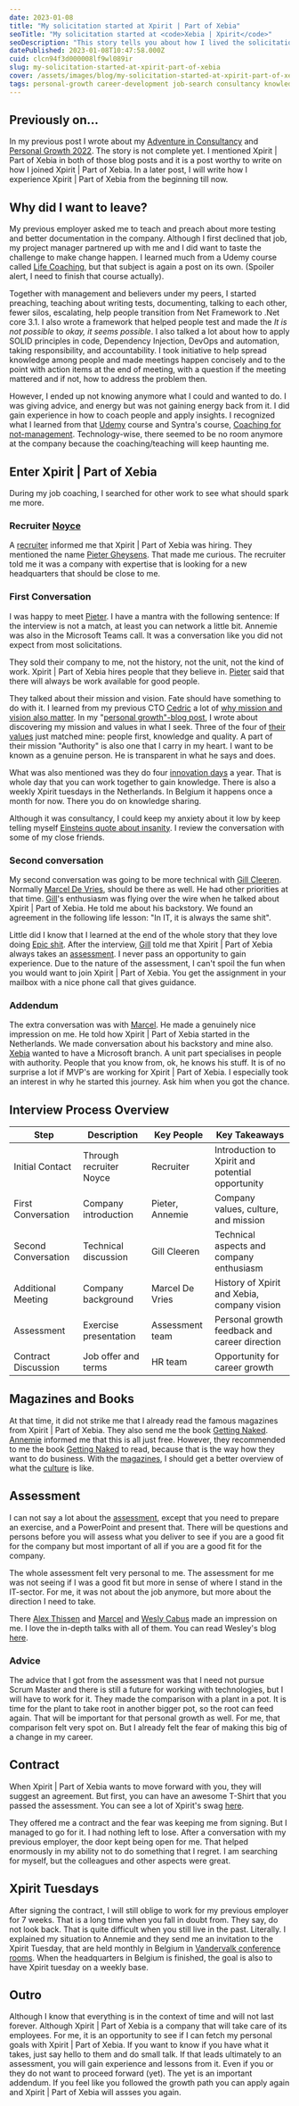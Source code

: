 ```yaml
---
date: 2023-01-08
title: "My solicitation started at Xpirit | Part of Xebia"
seoTitle: "My solicitation started at <code>Xebia | Xpirit</code>"
seoDescription: "This story tells you about how I lived the solicitation process with Xpirit | Xebia."
datePublished: 2023-01-08T10:47:58.000Z
cuid: clcn94f3d000008lf9wl089ir
slug: my-solicitation-started-at-xpirit-part-of-xebia
cover: /assets/images/blog/my-solicitation-started-at-xpirit-part-of-xebia/2023-01-08-my-solicitation-started-at-xpirit-part-of-xebia.cover.jpeg
tags: personal-growth career-development job-search consultancy knowledge-sharing interview-process
---
```


## Previously on...

In my previous post I wrote about my [Adventure in Consultancy](https://kriebbels.hashnode.dev/devretro2022-my-adventure-in-consultancy) and [Personal Growth 2022](https://kriebbels.hashnode.dev/devretro2022-my-personal-growth-over-2022). The story is not complete yet. I mentioned Xpirit | Part of Xebia in both of those blog posts and it is a post worthy to write on how I joined Xpirit | Part of Xebia. In a later post, I will write how I experience Xpirit | Part of Xebia from the beginning till now.

## Why did I want to leave?

My previous employer asked me to teach and preach about more testing and better documentation in the company. Although I first declined that job, my project manager partnered up with me and I did want to taste the challenge to make change happen. I learned much from a Udemy course called [Life Coaching](https://www.udemy.com/course/life-coaching-online-certification-course-life-coach-training/), but that subject is again a post on its own. (Spoiler alert, I need to finish that course actually).

Together with management and believers under my peers, I started preaching, teaching about writing tests, documenting, talking to each other, fewer silos, escalating, help people transition from Net Framework to .Net core 3.1. I also wrote a framework that helped people test and made the *It is not possible* to *okay, it seems possible*. I also talked a lot about how to apply SOLID principles in code, Dependency Injection, DevOps and automation, taking responsibility, and accountability. I took initiative to help spread knowledge among people and made meetings happen concisely and to the point with action items at the end of meeting, with a question if the meeting mattered and if not, how to address the problem then.

However, I ended up not knowing anymore what I could and wanted to do. I was giving advice, and energy but was not gaining energy back from it. I did gain experience in how to coach people and apply insights. I recognized what I learned from that [Udemy](https://www.udemy.com/course/life-coaching-online-certification-course-life-coach-training/) course and Syntra's course, [Coaching for not-management](https://www.syntra-ab.be/opleidingen/coaching-voor-niet-leidinggevenden). Technology-wise, there seemed to be no room anymore at the company because the coaching/teaching will keep haunting me.

## Enter Xpirit | Part of Xebia

During my job coaching, I searched for other work to see what should spark me more.

### Recruiter [Noyce](https://noyce.be/en)

A [recruiter](https://noyce.be/en) informed me that Xpirit | Part of Xebia was hiring. They mentioned the name [Pieter Gheysens](https://xpirit.com/team/pieter-gheysens/). That made me curious. The recruiter told me it was a company with expertise that is looking for a new headquarters that should be close to me.

### First Conversation

I was happy to meet [Pieter](https://xpirit.com/team/pieter-gheysens/). I have a mantra with the following sentence: If the interview is not a match, at least you can network a little bit. Annemie was also in the Microsoft Teams call. It was a conversation like you did not expect from most solicitations.

They sold their company to me, not the history, not the unit, not the kind of work. Xpirit | Part of Xebia hires people that they believe in. [Pieter](https://xpirit.com/team/pieter-gheysens/) said that there will always be work available for good people.

They talked about their mission and vision. Fate should have something to do with it. I learned from my previous CTO [Cedric](https://www.linkedin.com/in/cedricvanholsbeke/?originalSubdomain=be) a lot of [why mission and vision also matter](https://open.lib.umn.edu/principlesmanagement/chapter/4-3-the-roles-of-mission-vision-and-values/). In my "[personal growth"-blog post](https://kriebbels.hashnode.dev/devretro2022-my-personal-growth-over-2022), I wrote about discovering my mission and values in what I seek. Three of the four of [their values](https://xpirit.com/company/about/) just matched mine: people first, knowledge and quality. A part of their mission "Authority" is also one that I carry in my heart. I want to be known as a genuine person. He is transparent in what he says and does.

What was also mentioned was they do four [innovation days](https://xpirit.com/xpirit-innovation-day-in-antwerp-march-2022/) a year. That is whole day that you can work together to gain knowledge. There is also a weekly Xpirit tuesdays in the Netherlands. In Belgium it happens once a month for now. There you do on knowledge sharing.

Although it was consultancy, I could keep my anxiety about it low by keep telling myself [Einsteins quote about insanity](https://www.scientificamerican.com/article/einstein-s-parable-of-quantum-insanity/). I review the conversation with some of my close friends.

### Second conversation

My second conversation was going to be more technical with [Gill Cleeren](https://xpirit.com/team/gill-cleeren/). Normally [Marcel De Vries](https://xpirit.com/team/marcel-de-vries/), should be there as well. He had other priorities at that time. [Gill](https://xpirit.com/team/gill-cleeren/)'s enthusiasm was flying over the wire when he talked about Xpirit | Part of Xebia. He told me about his backstory. We found an agreement in the following life lesson: "In IT, it is always the same shit".

Little did I know that I learned at the end of the whole story that they love doing [Epic shit](https://twitter.com/renevo/status/918856665256157184). After the interview, [Gill](https://xpirit.com/team/gill-cleeren/) told me that Xpirit | Part of Xebia always takes an [assessment](https://xpirit.com/a-place-to-learn-a-place-to-grow/). I never pass an opportunity to gain experience. Due to the nature of the assessment, I can't spoil the fun when you would want to join Xpirit | Part of Xebia. You get the assignment in your mailbox with a nice phone call that gives guidance.

### Addendum

The extra conversation was with [Marcel](https://xpirit.com/team/marcel-de-vries/). He made a genuinely nice impression on me. He told how Xpirit | Part of Xebia started in the Netherlands. We made conversation about his backstory and mine also. [Xebia](https://xebia.com/) wanted to have a Microsoft branch. A unit part specialises in people with authority. People that you know from, ok, he knows his stuff. It is of no surprise a lot if MVP's are working for Xpirit | Part of Xebia. I especially took an interest in why he started this journey. Ask him when you got the chance.

## Interview Process Overview

| Step | Description | Key People | Key Takeaways |
|------|-------------|------------|--------------|
| Initial Contact | Through recruiter Noyce | Recruiter | Introduction to Xpirit and potential opportunity |
| First Conversation | Company introduction | Pieter, Annemie | Company values, culture, and mission |
| Second Conversation | Technical discussion | Gill Cleeren | Technical aspects and company enthusiasm |
| Additional Meeting | Company background | Marcel De Vries | History of Xpirit and Xebia, company vision |
| Assessment | Exercise presentation | Assessment team | Personal growth feedback and career direction |
| Contract Discussion | Job offer and terms | HR team | Opportunity for career growth |

## Magazines and Books

At that time, it did not strike me that I already read the famous magazines from Xpirit | Part of Xebia. They also send me the book [Getting Naked](https://www.amazon.com/Getting-Naked-Business-Shedding-Sabotage/dp/0787976393). [Annemie](https://xpirit.com/team/annemie-vandenberghe/) informed me that this is all just free. However, they recommended to me the book [Getting Naked](https://www.amazon.com/Getting-Naked-Business-Shedding-Sabotage/dp/0787976393) to read, because that is the way how they want to do business. With the [magazines](https://xpirit.com/download/), I should get a better overview of what the [culture](https://xpirit.com/insights/engineering-culture/) is like.

## Assessment

I can not say a lot about the [assessment](https://xpirit.com/a-place-to-learn-a-place-to-grow/), except that you need to prepare an exercise, and a PowerPoint and present that. There will be questions and persons before you will assess what you deliver to see if you are a good fit for the company but most important of all if you are a good fit for the company.

The whole assessment felt very personal to me. The assessment for me was not seeing if I was a good fit but more in sense of where I stand in the IT-sector. For me, it was not about the job anymore, but more about the direction I need to take.

There [Alex Thissen](https://xpirit.com/team/alex-thissen/) and [Marcel](https://xpirit.com/team/marcel-de-vries/) and [Wesly Cabus](https://xpirit.com/team/wesley-cabus/) made an impression on me. I love the in-depth talks with all of them. You can read Wesley's blog [here](https://wesleycabus.be/).

### Advice

The advice that I got from the assessment was that I need not pursue Scrum Master and there is still a future for working with technologies, but I will have to work for it. They made the comparison with a plant in a pot. It is time for the plant to take root in another bigger pot, so the root can feed again. That will be important for that personal growth as well. For me, that comparison felt very spot on. But I already felt the fear of making this big of a change in my career.

## Contract

When Xpirit | Part of Xebia wants to move forward with you, they will suggest an agreement. But first, you can have an awesome T-Shirt that you passed the assessment. You can see a lot of Xpirit's swag [here](https://swag.xpirit.com/).

They offered me a contract and the fear was keeping me from signing. But I managed to go for it. I had nothing left to lose. After a conversation with my previous employer, the door kept being open for me. That helped enormously in my ability not to do something that I regret. I am searching for myself, but the colleagues and other aspects were great.

## Xpirit Tuesdays

After signing the contract, I will still oblige to work for my previous employer for 7 weeks. That is a long time when you fall in doubt from. They say, do not look back. That is quite difficult when you still live in the past. Literally. I explained my situation to Annemie and they send me an invitation to the Xpirit Tuesday, that are held monthly in Belgium in [Vandervalk conference rooms](https://www.valk.com/corporate). When the headquarters in Belgium is finished, the goal is also to have Xpirit tuesday on a weekly base.

## Outro

Although I know that everything is in the context of time and will not last forever. Although Xpirit | Part of Xebia is a company that will take care of its employees. For me, it is an opportunity to see if I can fetch my personal goals with Xpirit | Part of Xebia. If you want to know if you have what it takes, just say hello to them and do small talk. If that leads ultimately to an assessment, you will gain experience and lessons from it. Even if you or they do not want to proceed forward (yet). The yet is an important addendum. If you feel like you followed the growth path you can apply again and Xpirit | Part of Xebia will assses you again.
